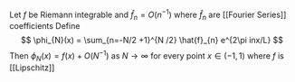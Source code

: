 Let $f$ be Riemann integrable and $\hat{f}_{n}=O(n^{-1})$
where $\hat{f}_{n}$ are [[Fourier Series]] coefficients
Define 
$$
\phi_{N}(x) = \sum_{n=-N/2 +1}^{N /2} \hat{f}_{n} e^{2\pi inx/L}
$$
Then $\phi_{N}(x)=f(x) +O(N^{-1})$ as $N\to \infty$ 
for every point $x\in(-1,1)$ where $f$ is [[Lipschitz]]
